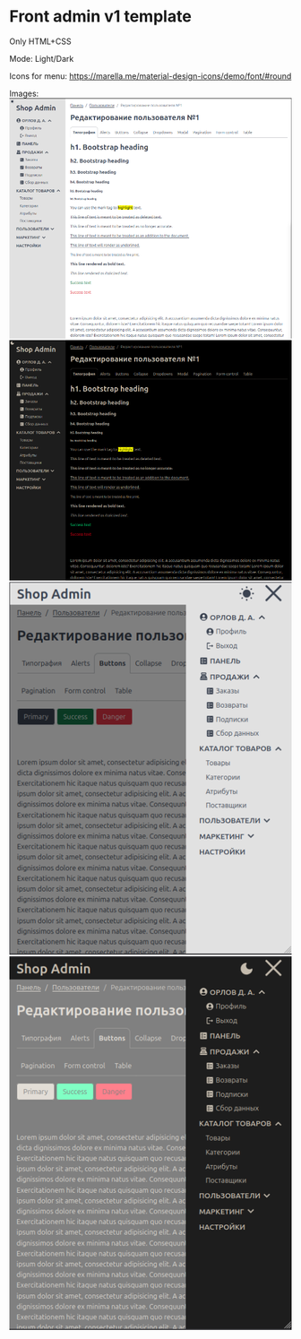 # Front admin v1 template

Only HTML+CSS

Mode: Light/Dark

Icons for menu:
https://marella.me/material-design-icons/demo/font/#round

Images:
![1](images/1.png "1")
![2](images/2.png "2")
![3](images/3.png "3")
![4](images/4.png "4")

